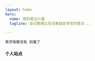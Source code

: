 ```yaml
---
layout: home
hero:
  name: 我的笔记小屋
  tagline: 自己整理以及没事就会写写的笔记...

---
```


```
首页啥都没有 别看了
```

#### 个人站点